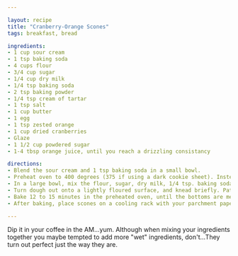 ```yaml
---

layout: recipe
title: "Cranberry-Orange Scones"
tags: breakfast, bread

ingredients:
- 1 cup sour cream
- 1 tsp baking soda
- 4 cups flour
- 3/4 cup sugar
- 1/4 cup dry milk
- 1/4 tsp baking soda
- 2 tsp baking powder
- 1/4 tsp cream of tartar
- 1 tsp salt
- 1 cup butter
- 1 egg
- 1 tsp zested orange
- 1 cup dried cranberries
- Glaze
- 1 1/2 cup powdered sugar
- 1-4 tbsp orange juice, until you reach a drizzling consistancy

directions:
- Blend the sour cream and 1 tsp baking soda in a small bowl.
- Preheat oven to 400 degrees (375 if using a dark cookie sheet). Instead of greasing, I always use parchment paper.
- In a large bowl, mix the flour, sugar, dry milk, 1/4 tsp. baking soda, baking powder, cream of tartar, orange zest and salt. With a pastry cutter or knives, cut in the butter. Stir the sour cream mixture and egg into the flour mixture until just moistened. Mix in the cranberries.
- Turn dough out onto a lightly floured surface, and knead briefly. Pat dough into a 9" round cake pan (I do this for perfection), then carefully take the dough out and place on a wood cutting board sprinkled with flour and cut into 12 wedges, and place them 2 inches apart on the prepared baking sheet.
- Bake 12 to 15 minutes in the preheated oven, until the bottoms are medium brown.
- After baking, place scones on a cooling rack with your parchment paper underneath the rack (to catch the messy glaze). Mix together the powdered sugar and OJ (you may need more OJ) until runny (almost the consistency of syrup). With a spoon...glaze the scones in a zig-zag pattern.

---
```


Dip it in your coffee in the AM...yum. Although when mixing your ingredients together you maybe tempted to add more "wet" ingredients, don't...They turn out perfect just the way they are.
